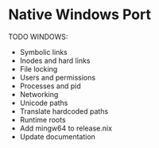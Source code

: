 # Native Windows Port

TODO WINDOWS:

- Symbolic links
- Inodes and hard links
- File locking
- Users and permissions
- Processes and pid
- Networking
- Unicode paths
- Translate hardcoded paths
- Runtime roots
- Add mingw64 to release.nix
- Update documentation
